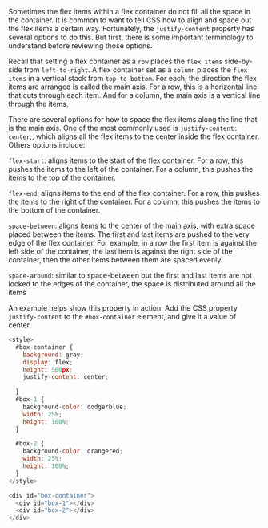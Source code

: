 Sometimes the flex items within a flex container do not fill all the space in the container. 
It is common to want to tell CSS how to align and space out the flex items a certain way. Fortunately, 
the `justify-content` property has several options to do this. 
But first, there is some important terminology to understand before reviewing those options.

Recall that setting a flex container as a `row` places the `flex items` side-by-side from `left-to-right`. 
A flex container set as a `column` places the `flex items` in a vertical stack from `top-to-bottom`. 
For each, the direction the flex items are arranged is called the main axis. 
For a row, this is a horizontal line that cuts through each item. And for a column, the main axis is a vertical line through the items.

There are several options for how to space the flex items along the line that is the main axis. 
One of the most commonly used is `justify-content: center`;, which aligns all the flex items to the center inside the flex container. 
Others options include:

`flex-start`: aligns items to the start of the flex container. For a row, this pushes the items to the left of the container. 
For a column, this pushes the items to the top of the container.

`flex-end`: aligns items to the end of the flex container. For a row, this pushes the items to the right of the container. 
For a column, this pushes the items to the bottom of the container.

`space-between`: aligns items to the center of the main axis, with extra space placed between the items. 
The first and last items are pushed to the very edge of the flex container. 
For example, in a row the first item is against the left side of the container, the last item is against the right side of the container, 
then the other items between them are spaced evenly.

`space-around`: similar to space-between but the first and last items are not locked to the edges of the container, 
the space is distributed around all the items


An example helps show this property in action. Add the CSS property `justify-content` to the `#box-container` element, 
and give it a value of center.

```js
<style>
  #box-container {
    background: gray;
    display: flex;
    height: 500px;
    justify-content: center;
    
  }
  #box-1 {
    background-color: dodgerblue;
    width: 25%;
    height: 100%;
  }

  #box-2 {
    background-color: orangered;
    width: 25%;
    height: 100%;
  }
</style>

<div id="box-container">
  <div id="box-1"></div>
  <div id="box-2"></div>
</div>
